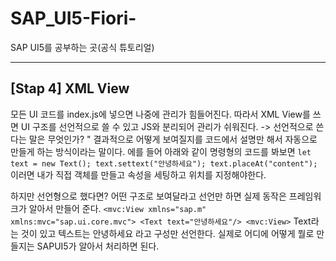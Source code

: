 # SAP_UI5-Fiori-
SAP UI5를 공부하는 곳(공식 튜토리얼)


-----
## [Stap 4] XML View
모든 UI 코드를 index.js에 넣으면 나중에 관리가 힘들어진다. 따라서 XML View를 쓰면 UI 구조를 선언적으로 쓸 수 있고 JS와 분리되어 관리가 쉬워진다.
-> 선언적으로 쓴다는 말은 무엇인가?
" 결과적으로 어떻게 보여질지를 코드에서 설명만 해서 자동으로 만들게 하는 방식이라는 말이다.
에를 들어 아래와 같이 명령형의 코드를 봐보면
`let text = new Text();
text.settext("안녕하세요");
text.placeAt("content");`
이러면 내가 직접 객체를 만들고 속성을 세팅하고 위치를 지정해야한다.

하지만 선언형으로 했다면? 어떤 구조로 보여달라고 선언만 하면 실제 동작은 프레임워크가 알아서 만들어 준다.
`<mvc:View xmlns="sap.m" xmlns:mvc="sap.ui.core.mvc">
  <Text text="안녕하세요"/>
<mvc:View>`
Text라는 것이 있고 텍스트는 안녕하세요 라고 구성만 선언한다.
실제로 어디에 어떻게 뭘로 만들지는 SAPUI5가 알아서 처리하면 된다.
